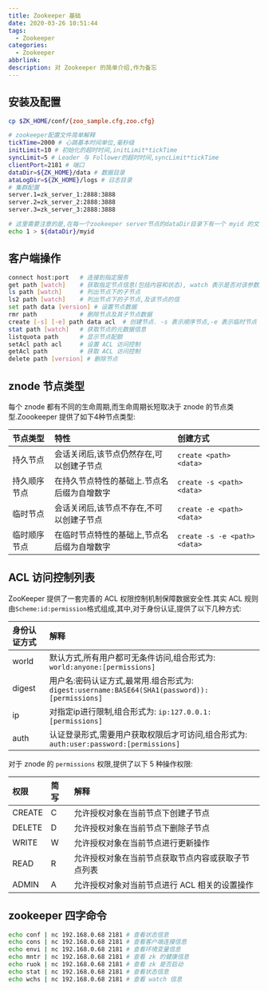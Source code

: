 ```yaml
---
title: Zookeeper 基础
date: 2020-03-26 10:51:44
tags:
  - Zookeeper
categories:
  - Zookeeper
abbrlink: 
description: 对 Zookeeper 的简单介绍,作为备忘
---
```


## 安装及配置

```bash
cp $ZK_HOME/conf/{zoo_sample.cfg,zoo.cfg}

# zookeeper配置文件简单解释
tickTime=2000 # 心跳基本时间单位,毫秒级
initLimit=10 # 初始化的超时时间,initLimit*tickTime
syncLimit=5 # Leader 与 Follower的超时时间,syncLimit*tickTime
clientPort=2181 # 端口
dataDir=${ZK_HOME}/data # 数据目录
ataLogDir=${ZK_HOME}/logs # 日志目录
# 集群配置
server.1=zk_server_1:2888:3888
server.2=zk_server_2:2888:3888
server.3=zk_server_3:2888:3888

# 这里需要注意的是,在每一个zookeeper server节点的dataDir目录下有一个 myid 的文件,对应 server.1
echo 1 > ${dataDir}/myid
```

## 客户端操作

```bash
connect host:port   # 连接到指定服务
get path [watch]    # 获取指定节点信息(包括内容和状态), watch 表示是否对该参数进行监听
ls path [watch]     # 列出节点下的子节点
ls2 path [watch]    # 列出节点下的子节点,及该节点的信
set path data [version] # 设置节点数据
rmr path            # 删除节点及其子节点数据
create [-s] [-e] path data acl  # 创建节点. -s 表示顺序节点,-e 表示临时节点
stat path [watch]   # 获取节点的元数据信息
listquota path      # 显示节点配额
setAcl path acl     # 设置 ACL 访问控制
getAcl path         # 获取 ACL 访问控制
delete path [version] # 删除节点
```

## znode 节点类型

每个 znode 都有不同的生命周期,而生命周期长短取决于 znode 的节点类型.Zoookeeper 提供了如下4种节点类型:

节点类型 | 特性 | 创建方式
:--- | :--- | :---
持久节点 | 会话关闭后,该节点仍然存在,可以创建子节点 | `create <path> <data>`
持久顺序节点 | 在持久节点特性的基础上.节点名后缀为自增数字 | `create -s <path> <data>`
临时节点 | 会话关闭后,该节点不存在,不可以创建子节点 | `create -e <path> <data>`
临时顺序节点 | 在临时节点特性的基础上,节点名后缀为自增数字 | `create -s -e <path> <data>`

## ACL 访问控制列表

ZooKeeper 提供了一套完善的 ACL 权限控制机制保障数据安全性.其实 ACL 规则由`Scheme:id:permission`格式组成,其中,对于身份认证,提供了以下几种方式:

身份认证方式 | 解释
:--- | :---
world | 默认方式,所有用户都可无条件访问,组合形式为: `world:anyone:[permissions]`
digest | 用户名:密码认证方式,最常用.组合形式为: `digest:username:BASE64(SHA1(password)):[permissions]`
ip | 对指定ip进行限制,组合形式为: `ip:127.0.0.1:[permissions]`
auth | 认证登录形式,需要用户获取权限后才可访问,组合形式为: `auth:user:password:[permissions]`

对于 znode 的 `permissions` 权限,提供了以下 5 种操作权限:

权限 | 简写 | 解释
:--- | :--- | :---
CREATE| C | 允许授权对象在当前节点下创建子节点
DELETE | D |允许授权对象在当前节点下删除子节点
WRITE | W | 允许授权对象在当前节点进行更新操作
READ | R |允许授权对象在当前节点获取节点内容或获取子节点列表
ADMIN | A | 允许授权对象对当前节点进行 ACL 相关的设置操作

## zookeeper 四字命令

```bash
echo conf | nc 192.168.0.68 2181 # 查看状态信息
echo cons | nc 192.168.0.68 2181 # 查看客户端连接信息
echo envi | nc 192.168.0.68 2181 # 查看环境变量信息
echo mntr | nc 192.168.0.68 2181 # 查看 zk 的健康信息
echo ruok | nc 192.168.0.68 2181 # 查看 zk 是否启动
echo stat | nc 192.168.0.68 2181 # 查看状态信息
echo wchs | nc 192.168.0.68 2181 # 查看 watch 信息
```
